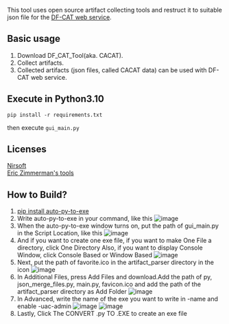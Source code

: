 This tool uses open source artifact collecting tools and restruct it to suitable json file for the [DF-CAT web service](http://df-cat.com/).

## Basic usage

1. Download DF_CAT_Tool(aka. CACAT).
2. Collect artifacts.
3. Collected artifacts (json files, called CACAT data) can be used with DF-CAT web service.

## Execute in Python3.10
    pip install -r requirements.txt
then execute `gui_main.py`

## Licenses

[Nirsoft](https://www.nirsoft.net/)  
[Eric Zimmerman's tools](https://ericzimmerman.github.io/#!index.md)

## How to Build?

1. [pip install auto-py-to-exe](https://pypi.org/project/auto-py-to-exe/)
2. Write auto-py-to-exe in your command, like this
![image](https://user-images.githubusercontent.com/99635869/207246439-065c4830-06c0-4d38-9283-bd3ebf779672.png)
3. When the auto-py-to-exe window turns on, put the path of gui_main.py in the Script Location, like this
![image](https://user-images.githubusercontent.com/99635869/207246773-935877da-ba4a-4bf2-898b-6102d8480d87.png)
4. And if you want to create one exe file, if you want to make One File a directory, click One Directory Also, if you want to display Console Window, click Console Based or Window Based
![image](https://user-images.githubusercontent.com/99635869/207246974-f143a003-f45e-4dc2-9ef8-c96aa98cf730.png)
5. Next, put the path of favorite.ico in the artifact_parser directory in the icon
![image](https://user-images.githubusercontent.com/99635869/207247630-75da0cc6-3844-4206-a9cb-e881e4bf43fc.png)
6. In Additional Files, press Add Files and download.Add the path of py, json_merge_files.py, main.py, favicon.ico
   and add the path of the artifact_parser directory as Add Folder
![image](https://user-images.githubusercontent.com/99635869/207248230-c2036c46-105d-471d-94bf-94007fc465a5.png)
7. In Advanced, write the name of the exe you want to write in -name and enable -uac-admin
![image](https://user-images.githubusercontent.com/99635869/207248336-ff29406e-64ac-44e6-bd9f-341e56f3098b.png)
![image](https://user-images.githubusercontent.com/99635869/207248383-a4156b6c-d51c-4397-9eb0-c552a70e0bcc.png)
8. Lastly, Click The CONVERT .py TO .EXE to create an exe file
